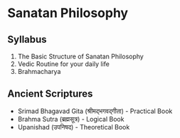 # Sanatan Philosophy

## Syllabus

1. The Basic Structure of Sanatan Philosophy
2. Vedic Routine for your daily life
3. Brahmacharya


## Ancient Scriptures 

* Srimad Bhagavad Gita (श्रीमद्भगवद्गीता) - Practical Book
* Brahma Sutra (ब्रह्मसूत्र) - Logical Book
* Upanishad (उपनिषद) - Theoretical Book
